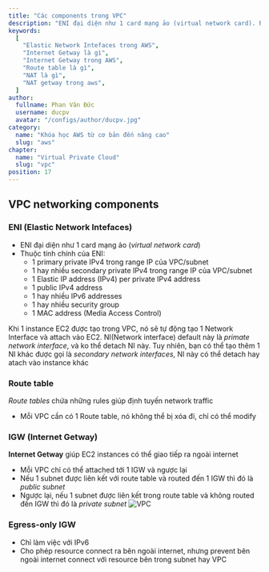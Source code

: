 ```yaml
---
title: "Các components trong VPC"
description: "ENI đại diện như 1 card mạng ảo (virtual network card). Route tables chứa những rules giúp định tuyến network traffic"
keywords:
  [
    "Elastic Network Intefaces trong AWS",
    "Internet Getway là gì",
    "Internet Getway trong AWS",
    "Route table là gì",
    "NAT là gì",
    "NAT getway trong aws",
  ]
author:
  fullname: Phan Văn Đức
  username: ducpv
  avatar: "/configs/author/ducpv.jpg"
category:
  name: "Khóa học AWS từ cơ bản đến nâng cao"
  slug: "aws"
chapter:
  name: "Virtual Private Cloud"
  slug: "vpc"
position: 17
---
```


## VPC networking components

### ENI (Elastic Network Intefaces)

- ENI đại diện như 1 card mạng ảo (_virtual network card_)
- Thuộc tính chính của ENI:
  - 1 primary private IPv4 trong range IP của VPC/subnet
  - 1 hay nhiều secondary private IPv4 trong range IP của VPC/subnet
  - 1 Elastic IP address (IPv4) per private IPv4 address
  - 1 public IPv4 address
  - 1 hay nhiều IPv6 addresses
  - 1 hay nhiều security group
  - 1 MAC address (Media Access Control)

Khi 1 instance EC2 được tạo trong VPC, nó sẽ tự động tạo 1 Network Interface và attach vào EC2. NI(Network interface) default này là _primate network interface_, và ko thể detach NI này. Tuy nhiên, bạn có thể tạo thêm 1 NI khác được gọi là _secondary network interfaces_, NI này có thể detach hay atach vào instance khác

### Route table

_Route tables_ chứa những rules giúp định tuyến network traffic

- Mỗi VPC cần có 1 Route table, nó không thể bị xóa đi, chỉ có thể modify

### IGW (Internet Getway)

**Internet Getway** giúp EC2 instances có thể giao tiếp ra ngoài internet

- Mỗi VPC chỉ có thể attached tới 1 IGW và ngược lại
- Nếu 1 subnet được liên kết với route table và routed đến 1 IGW thì đó là _public subnet_
- Ngược lại, nếu 1 subnet được liên kết trong route table và không routed đến IGW thì đó là _private subnet_ ![VPC](https://hocmangmaytinh.com/wp-content/uploads/2017/11/default-vpc-diagram.png)

### Egress-only IGW

- Chỉ làm việc với IPv6
- Cho phép resource connect ra bên ngoài internet, nhưng prevent bên ngoài internet connect với resource bên trong subnet hay VPC
